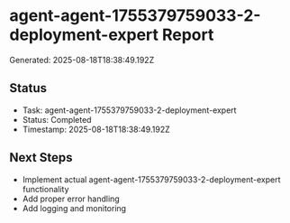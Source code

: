 # agent-agent-1755379759033-2-deployment-expert Report

Generated: 2025-08-18T18:38:49.192Z

## Status
- Task: agent-agent-1755379759033-2-deployment-expert
- Status: Completed
- Timestamp: 2025-08-18T18:38:49.192Z

## Next Steps
- Implement actual agent-agent-1755379759033-2-deployment-expert functionality
- Add proper error handling
- Add logging and monitoring
